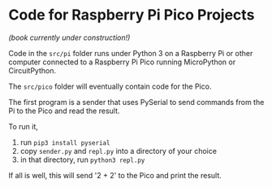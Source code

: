 # Code for **Raspberry Pi Pico Projects**
*(book currently under construction!)*

Code in the `src/pi` folder runs under Python 3 on a Raspberry Pi or other computer connected to a 
Raspberry Pi Pico running MicroPython or CircuitPython.

The `src/pico` folder will eventually contain code for the Pico.

The first program is a sender that uses PySerial to send commands from the Pi to the Pico and read the result.

To run it,
1. run `pip3 install pyserial`
1. copy `sender.py` and `repl.py` into a directory of your choice
1. in that directory, run `python3 repl.py`

If all is well, this will send '2 + 2' to the Pico and print the result.
